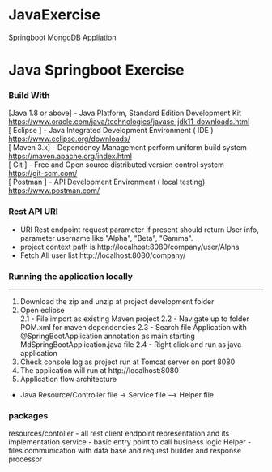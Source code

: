 # JavaExercise
Springboot MongoDB Appliation
# Java Springboot Exercise

### Build With
<!-- UL -->
[Java 1.8 or above] - Java Platform, Standard Edition Development Kit <br> https://www.oracle.com/java/technologies/javase-jdk11-downloads.html <br>
[ Eclipse ] - Java Integrated Development Environment ( IDE )<br> https://www.eclipse.org/downloads/ <br>
[ Maven 3.x] - Dependency Management perform uniform build system <br> https://maven.apache.org/index.html <br>
[ Git ] - Free and Open source distributed version control system <br> https://git-scm.com/ <br>
[ Postman ] - API Development Environment ( local testing) <br> https://www.postman.com/



### Rest API URI
<!-- UL -->
* URI Rest endpoint request parameter 
if present should return User info, parameter username like "Alpha", "Beta", "Gamma".
* project context path is http://localhost:8080/company/user/Alpha
* Fetch All user list
 http://localhost:8080/company/

### Running the application locally
---
<!-- OL -->
1. Download the zip and unzip at project development folder
2. Open eclipse <br>
  2.1 - File import as existing Maven project
  2.2 - Navigate up to folder POM.xml for maven dependencies
  2.3 - Search file Application with @SpringBootApplication annotation as main starting MdSpringBootApplication.java file
  2.4 - Right click and run as java application   
3. Check console log as project run at Tomcat server on port 8080
4. The application will run at http://localhost:8080 
5. Application flow architecture 
<!-- UL -->
* Java Resource/Controller  file -> Service file --> Helper file.

### packages
<!-- OL -->
resources/contoller - all rest client endpoint representation and its implementation 
service - basic entry point to call business logic
Helper - files communication with data base and request builder and response processor
